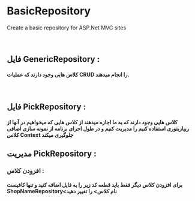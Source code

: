 # BasicRepository
Create a basic repository for ASP.Net MVC sites
<br />
<br />
<br />
<h2>فایل GenericRepository :</h2>
<h4>کلاس هایی وجود دارند که عملیات CRUD را انجام میدهند.</h4>
<br />
<h2>فایل PickRepository :</h2>
<h4>کلاس هایی وجود دارند که به ما اجازه میدهند از کلاس هایی که میخواهیم در آنها از ریپازیتوری استفاده کنیم را مدیریت کنیم و در طول اجرای برنامه از نمونه سازی اضافی کلاس Context جلوگیری میکند</h4>

<h2>مدیریت PickRepository :</h2>
<h3>افزودن کلاس :</h3>
<h4>برای افزودن کلاس دیگر فقط باید قطعه کد زیر را به فایل اضافه کنید و تنها کافیست ShopNameRepository<نام کلاس> را تغییر دهید</h4>
